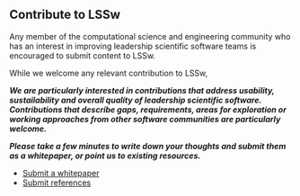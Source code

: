 ## Contribute to LSSw

Any member of the computational science and engineering community who has an interest in improving leadership scientific software teams is encouraged to submit content to LSSw.  

While we welcome any relevant contribution to LSSw,

**_We are particularly interested in contributions that address usability, sustailability and overall quality of leadership scientific software.  Contributions that describe gaps, requirements, areas for exploration or working approaches from other software communities are particularly welcome._**

**_Please take a few minutes to write down your thoughts and submit them as a whitepaper, or point us to existing resources._**

- [Submit a whitepaper](WhitePapers/WhitePaperList.md)
- [Submit references](References/ReferenceList.md)
